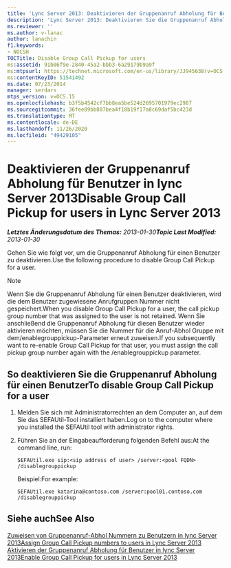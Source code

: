 ```yaml
---
title: 'Lync Server 2013: Deaktivieren der Gruppenanruf Abholung für Benutzer'
description: 'Lync Server 2013: Deaktivieren Sie die Gruppenanruf Abholung für Benutzer.'
ms.reviewer: ''
ms.author: v-lanac
author: lanachin
f1.keywords:
- NOCSH
TOCTitle: Disable Group Call Pickup for users
ms:assetid: 91b06f9e-2840-45a2-bbb3-6a29179b9a9f
ms:mtpsurl: https://technet.microsoft.com/en-us/library/JJ945638(v=OCS.15)
ms:contentKeyID: 51541492
ms.date: 07/23/2014
manager: serdars
mtps_version: v=OCS.15
ms.openlocfilehash: b3f5b4542cf7bb8ea5be524d2695701979ec2987
ms.sourcegitcommit: 36fee89bb887bea4f18b19f17a8c69daf5bc423d
ms.translationtype: MT
ms.contentlocale: de-DE
ms.lasthandoff: 11/26/2020
ms.locfileid: "49429105"
---
```

# <a name="disable-group-call-pickup-for-users-in-lync-server-2013"></a><span data-ttu-id="d1e8a-103">Deaktivieren der Gruppenanruf Abholung für Benutzer in lync Server 2013</span><span class="sxs-lookup"><span data-stu-id="d1e8a-103">Disable Group Call Pickup for users in Lync Server 2013</span></span>

<div data-xmlns="http://www.w3.org/1999/xhtml">

<div class="topic" data-xmlns="http://www.w3.org/1999/xhtml" data-msxsl="urn:schemas-microsoft-com:xslt" data-cs="https://msdn.microsoft.com/">

<div data-asp="https://msdn2.microsoft.com/asp">



</div>

<div id="mainSection">

<div id="mainBody"><span data-ttu-id="d1e8a-104">

<span> </span></span><span class="sxs-lookup"><span data-stu-id="d1e8a-104">

<span> </span></span></span>

<span data-ttu-id="d1e8a-105">_**Letztes Änderungsdatum des Themas:** 2013-01-30_</span><span class="sxs-lookup"><span data-stu-id="d1e8a-105">_**Topic Last Modified:** 2013-01-30_</span></span>

<span data-ttu-id="d1e8a-106">Gehen Sie wie folgt vor, um die Gruppenanruf Abholung für einen Benutzer zu deaktivieren.</span><span class="sxs-lookup"><span data-stu-id="d1e8a-106">Use the following procedure to disable Group Call Pickup for a user.</span></span>

<div>


> [!NOTE]  
> <span data-ttu-id="d1e8a-107">Wenn Sie die Gruppenanruf Abholung für einen Benutzer deaktivieren, wird die dem Benutzer zugewiesene Anrufgruppen Nummer nicht gespeichert.</span><span class="sxs-lookup"><span data-stu-id="d1e8a-107">When you disable Group Call Pickup for a user, the call pickup group number that was assigned to the user is not retained.</span></span> <span data-ttu-id="d1e8a-108">Wenn Sie anschließend die Gruppenanruf Abholung für diesen Benutzer wieder aktivieren möchten, müssen Sie die Nummer für die Anruf-Abhol Gruppe mit dem/enablegrouppickup-Parameter erneut zuweisen.</span><span class="sxs-lookup"><span data-stu-id="d1e8a-108">If you subsequently want to re-enable Group Call Pickup for that user, you must assign the call pickup group number again with the /enablegrouppickup parameter.</span></span>



</div>

<div>

## <a name="to-disable-group-call-pickup-for-a-user"></a><span data-ttu-id="d1e8a-109">So deaktivieren Sie die Gruppenanruf Abholung für einen Benutzer</span><span class="sxs-lookup"><span data-stu-id="d1e8a-109">To disable Group Call Pickup for a user</span></span>

1.  <span data-ttu-id="d1e8a-110">Melden Sie sich mit Administratorrechten an dem Computer an, auf dem Sie das SEFAUtil-Tool installiert haben.</span><span class="sxs-lookup"><span data-stu-id="d1e8a-110">Log on to the computer where you installed the SEFAUtil tool with administrator rights.</span></span>

2.  <span data-ttu-id="d1e8a-111">Führen Sie an der Eingabeaufforderung folgenden Befehl aus:</span><span class="sxs-lookup"><span data-stu-id="d1e8a-111">At the command line, run:</span></span>
    
        SEFAUtil.exe sip:<sip address of user> /server:<pool FQDN> /disablegrouppickup
    
    <span data-ttu-id="d1e8a-112">Beispiel:</span><span class="sxs-lookup"><span data-stu-id="d1e8a-112">For example:</span></span>
    
        SEFAUtil.exe katarina@contoso.com /server:pool01.contoso.com /disablegrouppickup

</div>

<div>

## <a name="see-also"></a><span data-ttu-id="d1e8a-113">Siehe auch</span><span class="sxs-lookup"><span data-stu-id="d1e8a-113">See Also</span></span>


[<span data-ttu-id="d1e8a-114">Zuweisen von Gruppenanruf-Abhol Nummern zu Benutzern in lync Server 2013</span><span class="sxs-lookup"><span data-stu-id="d1e8a-114">Assign Group Call Pickup numbers to users in Lync Server 2013</span></span>](lync-server-2013-assign-group-call-pickup-numbers-to-users.md)  
[<span data-ttu-id="d1e8a-115">Aktivieren der Gruppenanruf Abholung für Benutzer in lync Server 2013</span><span class="sxs-lookup"><span data-stu-id="d1e8a-115">Enable Group Call Pickup for users in Lync Server 2013</span></span>](lync-server-2013-enable-group-call-pickup-for-users.md)  
  

<span data-ttu-id="d1e8a-116"></div>

</div>

<span> </span>

</div>

</div>

</span><span class="sxs-lookup"><span data-stu-id="d1e8a-116"></div>

</div>

<span> </span>

</div>

</div>

</span></span></div>

